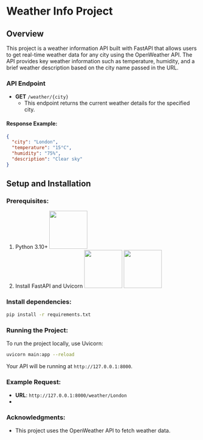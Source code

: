 
# Weather Info Project

## Overview

This project is a weather information API built with FastAPI that allows users to get real-time weather data for any city using the OpenWeather API. The API provides key weather information such as temperature, humidity, and a brief weather description based on the city name passed in the URL.

### API Endpoint

- **GET** `/weather/{city}`
  - This endpoint returns the current weather details for the specified city.

#### Response Example:

```json
{
  "city": "London",
  "temperature": "15°C",
  "humidity": "75%",
  "description": "Clear sky"
}
```

## Setup and Installation

### Prerequisites:

1. Python 3.10+  <a href="https://www.python.org/"><img src="https://www.python.org/static/img/python-logo.png" style="width: 100px"></a>
2. Install FastAPI and Uvicorn <a href="https://fastapi.tiangolo.com/"><img src="https://fastapi.tiangolo.com/img/icon-white.svg" style="width: 100px"></a>  <a href="https://www.uvicorn.org/"><img src="https://www.uvicorn.org/uvicorn.png" style="width: 100px"></a>

### Install dependencies:

```bash
pip install -r requirements.txt
```

### Running the Project:

To run the project locally, use Uvicorn:

```bash
uvicorn main:app --reload
```

Your API will be running at `http://127.0.0.1:8000`.

### Example Request:

- **URL**: `http://127.0.0.1:8000/weather/London`
- 

### Acknowledgments:

- This project uses the OpenWeather API to fetch weather data.
